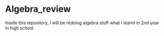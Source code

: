 # Algebra_review
Inside this repository, I will be redoing algebra stuff what I learnt in 2nd year in high school
